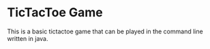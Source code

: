# TicTacToe Game

This is a basic tictactoe game that can be played in the command line written in java.
